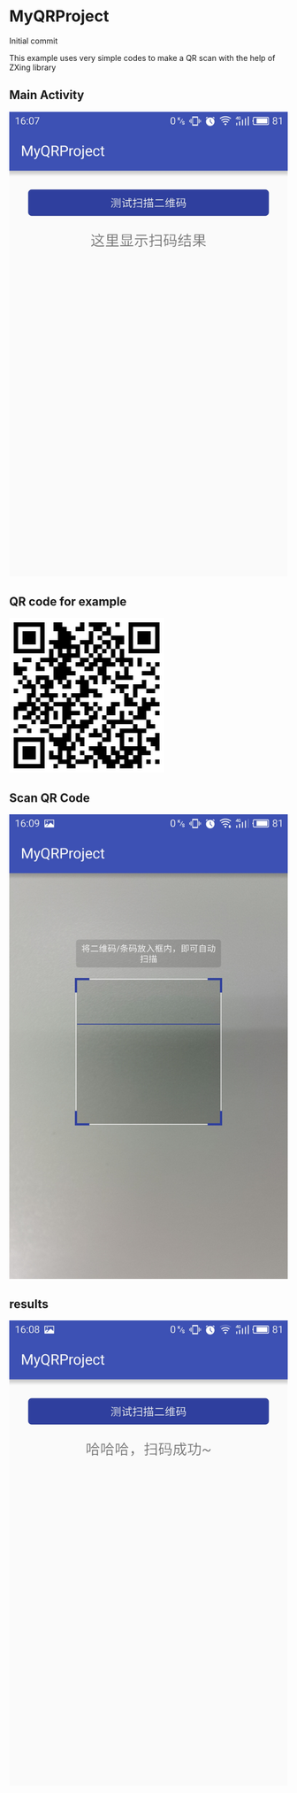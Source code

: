 # MyQRProject
Initial commit

This example uses very simple codes to make a QR scan with the help of ZXing library

## Main Activity
![MainActivity](https://github.com/Cogito2012/MyQRProject/blob/master/images/main.jpg)

## QR code for example
![MainActivity](https://github.com/Cogito2012/MyQRProject/blob/master/images/qrcode.png)

## Scan QR Code
![MainActivity](https://github.com/Cogito2012/MyQRProject/blob/master/images/scan.jpg)

## results
![MainActivity](https://github.com/Cogito2012/MyQRProject/blob/master/images/results.jpg)

